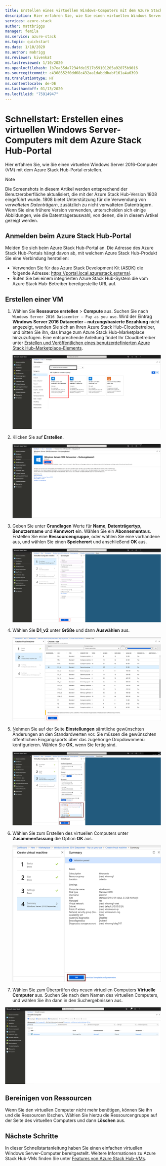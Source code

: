 ```yaml
---
title: Erstellen eines virtuellen Windows-Computers mit dem Azure Stack Hub-Portal | Microsoft-Dokumentation
description: Hier erfahren Sie, wie Sie einen virtuellen Windows Server 2016-Computer (VM) mit dem Azure Stack Hub-Portal erstellen.
services: azure-stack
author: mattbriggs
manager: femila
ms.service: azure-stack
ms.topic: quickstart
ms.date: 1/10/2020
ms.author: mabrigg
ms.reviewer: kivenkat
ms.lastreviewed: 1/10/2020
ms.openlocfilehash: 1b7ea35da7234fde1517b59101205a92075b9016
ms.sourcegitcommit: c4368652f0dd68c432aa1dabddbabf161a4a6399
ms.translationtype: HT
ms.contentlocale: de-DE
ms.lasthandoff: 01/13/2020
ms.locfileid: "75914947"
---
```

# <a name="quickstart-create-a-windows-server-vm-with-the-azure-stack-hub-portal"></a>Schnellstart: Erstellen eines virtuellen Windows Server-Computers mit dem Azure Stack Hub-Portal

Hier erfahren Sie, wie Sie einen virtuellen Windows Server 2016-Computer (VM) mit dem Azure Stack Hub-Portal erstellen.

> [!NOTE]  
> Die Screenshots in diesem Artikel werden entsprechend der Benutzeroberfläche aktualisiert, die mit der Azure Stack Hub-Version 1808 eingeführt wurde. 1808 bietet Unterstützung für die Verwendung von *verwalteten Datenträgern*, zusätzlich zu nicht verwalteten Datenträgern. Wenn Sie eine frühere Version verwenden, unterscheiden sich einige Abbildungen, wie die Datenträgerauswahl, von denen, die in diesem Artikel gezeigt werden.  


## <a name="sign-in-to-the-azure-stack-hub-portal"></a>Anmelden beim Azure Stack Hub-Portal

Melden Sie sich beim Azure Stack Hub-Portal an. Die Adresse des Azure Stack Hub-Portals hängt davon ab, mit welchem Azure Stack Hub-Produkt Sie eine Verbindung herstellen:

* Verwenden Sie für das Azure Stack Development Kit (ASDK) die folgende Adresse: https://portal.local.azurestack.external.
* Rufen Sie bei einem integrierten Azure Stack Hub-System die vom Azure Stack Hub-Betreiber bereitgestellte URL auf.

## <a name="create-a-vm"></a>Erstellen einer VM

1. Wählen Sie **Ressource erstellen** > **Compute** aus. Suchen Sie nach ` Windows Server 2016 Datacenter – Pay as you use`.
    Wird der Eintrag **Windows Server 2016 Datacenter – nutzungsbasierte Bezahlung** nicht angezeigt, wenden Sie sich an Ihren Azure Stack Hub-Cloudbetreiber, und bitten Sie ihn, das Image zum Azure Stack Hub-Marketplace hinzuzufügen. Eine entsprechende Anleitung findet Ihr Cloudbetreiber unter [Erstellen und Veröffentlichen eines benutzerdefinierten Azure Stack Hub-Marketplace-Elements](../operator/azure-stack-create-and-publish-marketplace-item.md).

    ![Windows Server 2016 Datacenter – nutzungsbasierte Bezahlung](./media/azure-stack-quick-windows-portal/image1.png)

1. Klicken Sie auf **Erstellen**.

    ![Erstellen einer Ressource](./media/azure-stack-quick-windows-portal/image2.png)

1. Geben Sie unter **Grundlagen** Werte für **Name**, **Datenträgertyp**, **Benutzername** und **Kennwort** ein. Wählen Sie ein **Abonnement**aus. Erstellen Sie eine **Ressourcengruppe**, oder wählen Sie eine vorhandene aus, und wählen Sie einen **Speicherort** und anschließend **OK** aus.

    ![Erstellen eines virtuellen Computers: Grundlagen](./media/azure-stack-quick-windows-portal/image3.png)

1. Wählen Sie **D1_v2** unter **Größe** und dann **Auswählen** aus.

    ![Erstellen eines virtuellen Computers: Größe](./media/azure-stack-quick-windows-portal/image4.png)

1. Nehmen Sie auf der Seite **Einstellungen** sämtliche gewünschten Änderungen an den Standardwerten vor. Sie müssen die gewünschten öffentlichen Eingangsports über das zugehörige Dropdownmenü konfigurieren. Wählen Sie **OK**, wenn Sie fertig sind.

    ![Erstellen eines virtuellen Computers: Einstellungen](./media/azure-stack-quick-windows-portal/image5.png)

1. Wählen Sie zum Erstellen des virtuellen Computers unter **Zusammenfassung** die Option **OK** aus.

    ![Erstellen eines virtuellen Computers: Zusammenfassung](./media/azure-stack-quick-windows-portal/image6.png)

1. Wählen Sie zum Überprüfen des neuen virtuellen Computers **Virtuelle Computer** aus. Suchen Sie nach dem Namen des virtuellen Computers, und wählen Sie ihn dann in den Suchergebnissen aus.

![Erstellen eines virtuellen Computers: Suchen nach dem virtuellen Computer](./media/azure-stack-quick-windows-portal/image7.png)

## <a name="clean-up-resources"></a>Bereinigen von Ressourcen

Wenn Sie den virtuellen Computer nicht mehr benötigen, können Sie ihn und die Ressourcen löschen. Wählen Sie hierzu die Ressourcengruppe auf der Seite des virtuellen Computers und dann **Löschen** aus.

## <a name="next-steps"></a>Nächste Schritte

In dieser Schnellstartanleitung haben Sie einen einfachen virtuellen Windows Server-Computer bereitgestellt. Weitere Informationen zu Azure Stack Hub-VMs finden Sie unter [Features von Azure Stack Hub-VMs](azure-stack-vm-considerations.md).

